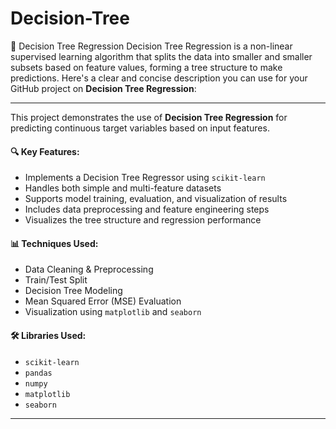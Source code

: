 # Decision-Tree
🌳 Decision Tree Regression  Decision Tree Regression is a non-linear supervised learning algorithm that splits the data into smaller and smaller subsets based on feature values, forming a tree structure to make predictions.
Here's a clear and concise description you can use for your GitHub project on **Decision Tree Regression**:

---

This project demonstrates the use of **Decision Tree Regression** for predicting continuous target variables based on input features. 

#### 🔍 Key Features:

* Implements a Decision Tree Regressor using `scikit-learn`
* Handles both simple and multi-feature datasets
* Supports model training, evaluation, and visualization of results
* Includes data preprocessing and feature engineering steps
* Visualizes the tree structure and regression performance

#### 📊 Techniques Used:

* Data Cleaning & Preprocessing
* Train/Test Split
* Decision Tree Modeling
* Mean Squared Error (MSE) Evaluation
* Visualization using `matplotlib` and `seaborn`

#### 🛠️ Libraries Used:

* `scikit-learn`
* `pandas`
* `numpy`
* `matplotlib`
* `seaborn`

---



